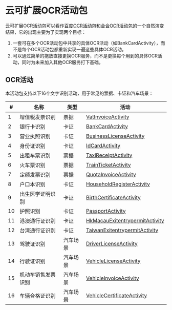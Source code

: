 # 云可扩展OCR活动包

云可扩展OCR活动包可以看作[百度OCR活动包](https://github.com/allenlooplee/BaiduOcrActivitiesPack)和[合合OCR活动包](https://github.com/allenlooplee/CcintOcrActivitiesPack)的一个自然演变结果，它的出现主要为了实现两个目标：
1. 一套可在多个OCR活动包中共享的具体OCR活动（如BankCardActivity），而不是每个OCR活动包都重新实现一遍这些具体OCR活动。
2. 可以通过简单的拖放直接更换OCR服务，而不是更换每个用到的具体OCR活动，同时为未来加入其他OCR服务打下基础。

## OCR活动

本活动包支持以下16个文字识别活动，用于常见的票据、卡证和汽车场景：

#|名称|类型|活动
---|---|---|---
1|增值税发票识别|票据|[VatInvoiceActivity](https://github.com/allenlooplee/CloudOcrActivitiesPack/blob/master/Cloud.Ocr/Cloud.Ocr.Activities/Activities/VatInvoiceActivity.cs)
2|银行卡识别|卡证|[BankCardActivity](https://github.com/allenlooplee/CloudOcrActivitiesPack/blob/master/Cloud.Ocr/Cloud.Ocr.Activities/Activities/BankCardActivity.cs)
3|营业执照识别|卡证|[BusinessLicenseActivity](https://github.com/allenlooplee/CloudOcrActivitiesPack/blob/master/Cloud.Ocr/Cloud.Ocr.Activities/Activities/BusinessLicenseActivity.cs)
4|身份证识别|卡证|[IdCardActivity](https://github.com/allenlooplee/CloudOcrActivitiesPack/blob/master/Cloud.Ocr/Cloud.Ocr.Activities/Activities/IdCardActivity.cs)
5|出租车票识别|票据|[TaxiReceiptActivity](https://github.com/allenlooplee/CloudOcrActivitiesPack/blob/master/Cloud.Ocr/Cloud.Ocr.Activities/Activities/TaxiReceiptActivity.cs)
6|火车票识别|票据|[TrainTicketActivity](https://github.com/allenlooplee/CloudOcrActivitiesPack/blob/master/Cloud.Ocr/Cloud.Ocr.Activities/Activities/TrainTicketActivity.cs)
7|定额发票识别|票据|[QuotaInvoiceActivity](https://github.com/allenlooplee/CloudOcrActivitiesPack/blob/master/Cloud.Ocr/Cloud.Ocr.Activities/Activities/QuotaInvoiceActivity.cs)
8|户口本识别|卡证|[HouseholdRegisterActivity](https://github.com/allenlooplee/CloudOcrActivitiesPack/blob/master/Cloud.Ocr/Cloud.Ocr.Activities/Activities/HouseholdRegisterActivity.cs)
9|出生医学证明识别|卡证|[BirthCertificateActivity](https://github.com/allenlooplee/CloudOcrActivitiesPack/blob/master/Cloud.Ocr/Cloud.Ocr.Activities/Activities/BirthCertificateActivity.cs)
10|护照识别|卡证|[PassportActivity](https://github.com/allenlooplee/CloudOcrActivitiesPack/blob/master/Cloud.Ocr/Cloud.Ocr.Activities/Activities/PassportActivity.cs)
11|港澳通行证识别|卡证|[HkMacauExitentrypermitActivity](https://github.com/allenlooplee/CloudOcrActivitiesPack/blob/master/Cloud.Ocr/Cloud.Ocr.Activities/Activities/HkMacauExitentrypermitActivity.cs)
12|台湾通行证识别|卡证|[TaiwanExitentrypermitActivity](https://github.com/allenlooplee/CloudOcrActivitiesPack/blob/master/Cloud.Ocr/Cloud.Ocr.Activities/Activities/TaiwanExitentrypermitActivity.cs)
13|驾驶证识别|汽车场景|[DriverLicenseActivity](https://github.com/allenlooplee/CloudOcrActivitiesPack/blob/master/Cloud.Ocr/Cloud.Ocr.Activities/Activities/DriverLicenseActivity.cs)
14|行驶证识别|汽车场景|[VehicleLicenseActivity](https://github.com/allenlooplee/CloudOcrActivitiesPack/blob/master/Cloud.Ocr/Cloud.Ocr.Activities/Activities/VehicleLicenseActivity.cs)
15|机动车销售发票识别|汽车场景|[VehicleInvoiceActivity](https://github.com/allenlooplee/CloudOcrActivitiesPack/blob/master/Cloud.Ocr/Cloud.Ocr.Activities/Activities/VehicleInvoiceActivity.cs)
16|车辆合格证识别|汽车场景|[VehicleCertificateActivity](https://github.com/allenlooplee/CloudOcrActivitiesPack/blob/master/Cloud.Ocr/Cloud.Ocr.Activities/Activities/VehicleCertificateActivity.cs)
